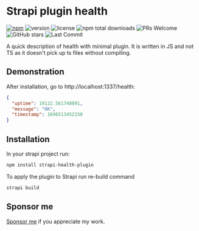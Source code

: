 # Strapi plugin health

[![npm](https://img.shields.io/npm/dm/strapi-health-plugin)](https://www.npmjs.com/package/strapi-health-plugin)
![version](https://img.shields.io/npm/v/strapi-health-plugin)
![license](https://img.shields.io/npm/l/strapi-health-plugin)
![npm total downloads](https://img.shields.io/npm/dt/strapi-health-plugin)
![PRs Welcome](https://img.shields.io/badge/PRs-welcome-brightgreen.svg)
![GitHub stars](https://img.shields.io/github/stars/rkristelijn/strapi-health-plugin)
![Last Commit](https://img.shields.io/github/last-commit/rkristelijn/strapi-health-plugin)

A quick description of health with minimal plugin. It is written in JS and not TS as it doesn't pick up ts files without compiling.

## Demonstration

After installation, go to http://localhost:1337/health:

```json
{
  "uptime": 19122.561740091,
  "message": "OK",
  "timestamp": 1696513452150
}
```

## Installation

In your strapi project run:

```sh
npm install strapi-health-plugin
```

To apply the plugin to Strapi run re-build command

```sh
strapi build
```

## Sponsor me

[Sponsor me](https://github.com/sponsors/rkristelijn/) if you appreciate my work.
